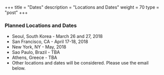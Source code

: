 +++
title = "Dates"
description = "Locations and Dates"
weight = 70
type = "post"
+++

### Planned Locations and Dates
  * Seoul, South Korea - March 26 and 27, 2018
  * San Francisco, CA - April 17-18, 2018
  * New York, NY - May, 2018
  * Sao Paulo, Brazil - TBA
  * Athens, Greece - TBA
  * Other locations and dates will be considered. Please use the email below.